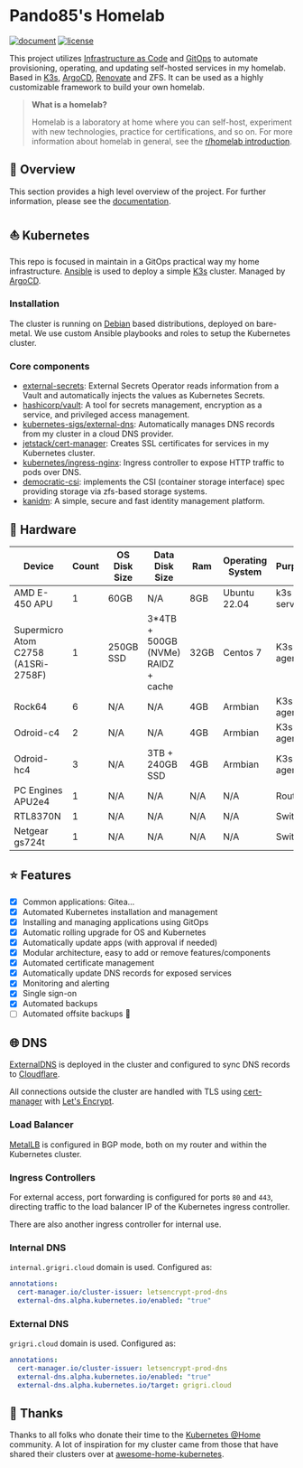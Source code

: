 # Pando85's Homelab

[![document](https://img.shields.io/website?label=document&logo=gitbook&logoColor=white&style=flat-square&url=https%3A%2F%2Fpando85.github.io%2Fhomelab%2F)](https://pando85.github.io/homelab/)
[![license](https://img.shields.io/github/license/pando85/homelab?style=flat-square&logo=gnu&logoColor=white)](https://www.gnu.org/licenses/gpl-3.0.html)

This project utilizes [Infrastructure as Code](https://en.wikipedia.org/wiki/Infrastructure_as_code)
and [GitOps](https://www.weave.works/technologies/gitops) to automate provisioning, operating, and
updating self-hosted services in my homelab. Based in [K3s](https://k3s.io/),
[ArgoCD](https://argo-cd.readthedocs.io/en/stable/),
[Renovate](https://github.com/renovatebot/renovate) and ZFS. It can be used as a highly customizable
framework to build your own homelab.

> **What is a homelab?**
>
> Homelab is a laboratory at home where you can self-host, experiment with new technologies,
> practice for certifications, and so on. For more information about homelab in general, see the
> [r/homelab introduction](https://www.reddit.com/r/homelab/wiki/introduction).

## 📖 Overview

This section provides a high level overview of the project. For further information, please see the
[documentation](https://pando85.github.io/homelab/).

## ⛵ Kubernetes

This repo is focused in maintain in a GitOps practical way my home infrastructure.
[Ansible](https://www.ansible.com/) is used to deploy a simple [K3s](https://k3s.io/) cluster.
Managed by [ArgoCD](https://argo-cd.readthedocs.io/en/stable/).

### Installation

The cluster is running on [Debian](https://www.debian.org/) based distributions, deployed on
bare-metal. We use custom Ansible playbooks and roles to setup the Kubernetes cluster.

### Core components

- [external-secrets](https://github.com/external-secrets/external-secrets): External Secrets
  Operator reads information from a Vault and automatically injects the values as Kubernetes
  Secrets.
- [hashicorp/vault](https://www.vaultproject.io): A tool for secrets management, encryption as a
  service, and privileged access management.
- [kubernetes-sigs/external-dns](https://github.com/kubernetes-sigs/external-dns): Automatically
  manages DNS records from my cluster in a cloud DNS provider.
- [jetstack/cert-manager](https://cert-manager.io/docs/): Creates SSL certificates for services in
  my Kubernetes cluster.
- [kubernetes/ingress-nginx](https://github.com/kubernetes/ingress-nginx/): Ingress controller to
  expose HTTP traffic to pods over DNS.
- [democratic-csi](https://github.com/democratic-csi/democratic-csi): implements the CSI (container
  storage interface) spec providing storage via zfs-based storage systems.
- [kanidm](https://kanidm.com/): A simple, secure and fast identity management platform.

## 🔧 Hardware

| Device                              | Count | OS Disk Size | Data Disk Size                      | Ram  | Operating System | Purpose    |
| ----------------------------------- | ----- | ------------ | ----------------------------------- | ---- | ---------------- | ---------- |
| AMD E-450 APU                       | 1     | 60GB         | N/A                                 | 8GB  | Ubuntu 22.04     | k3s server |
| Supermicro Atom C2758 (A1SRi-2758F) | 1     | 250GB SSD    | 3\*4TB + 500GB (NVMe) RAIDZ + cache | 32GB | Centos 7         | K3s agent  |
| Rock64                              | 6     | N/A          | N/A                                 | 4GB  | Armbian          | K3s agent  |
| Odroid-c4                           | 2     | N/A          | N/A                                 | 4GB  | Armbian          | K3s agent  |
| Odroid-hc4                          | 3     | N/A          | 3TB + 240GB SSD                     | 4GB  | Armbian          | K3s agent  |
| PC Engines APU2e4                   | 1     | N/A          | N/A                                 | N/A  | N/A              | Router     |
| RTL8370N                            | 1     | N/A          | N/A                                 | N/A  | N/A              | Switch     |
| Netgear gs724t                      | 1     | N/A          | N/A                                 | N/A  | N/A              | Switch     |

## ⭐ Features

- [x] Common applications: Gitea...
- [x] Automated Kubernetes installation and management
- [x] Installing and managing applications using GitOps
- [x] Automatic rolling upgrade for OS and Kubernetes
- [x] Automatically update apps (with approval if needed)
- [x] Modular architecture, easy to add or remove features/components
- [x] Automated certificate management
- [x] Automatically update DNS records for exposed services
- [x] Monitoring and alerting
- [x] Single sign-on
- [x] Automated backups
- [ ] Automated offsite backups 🚧

## 🌐 DNS

[ExternalDNS](https://github.com/kubernetes-sigs/external-dns) is deployed in the cluster and
configured to sync DNS records to [Cloudflare](https://www.cloudflare.com/).

All connections outside the cluster are handled with TLS using
[cert-manager](https://cert-manager.io/) with [Let's Encrypt](https://letsencrypt.org/).

### Load Balancer

[MetalLB](https://metallb.universe.tf/) is configured in BGP mode, both on my router and within the
Kubernetes cluster.

### Ingress Controllers

For external access, port forwarding is configured for ports `80` and `443`, directing traffic to
the load balancer IP of the Kubernetes ingress controller.

There are also another ingress controller for internal use.

### Internal DNS

`internal.grigri.cloud` domain is used. Configured as:

```yaml
annotations:
  cert-manager.io/cluster-issuer: letsencrypt-prod-dns
  external-dns.alpha.kubernetes.io/enabled: "true"
```

### External DNS

`grigri.cloud` domain is used. Configured as:

```yaml
annotations:
  cert-manager.io/cluster-issuer: letsencrypt-prod-dns
  external-dns.alpha.kubernetes.io/enabled: "true"
  external-dns.alpha.kubernetes.io/target: grigri.cloud
```

## 🤝 Thanks

Thanks to all folks who donate their time to the [Kubernetes @Home](https://github.com/k8s-at-home/)
community. A lot of inspiration for my cluster came from those that have shared their clusters over
at [awesome-home-kubernetes](https://github.com/k8s-at-home/awesome-home-kubernetes).
